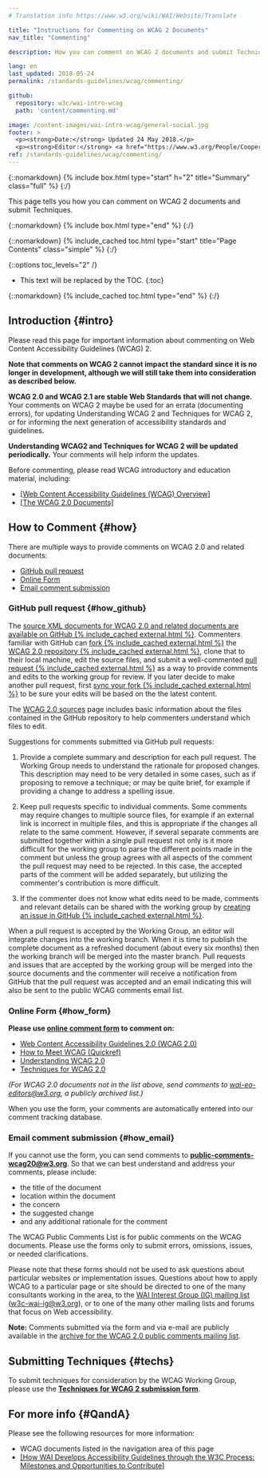 ```yaml
---
# Translation info https://www.w3.org/wiki/WAI/Website/Translate

title: "Instructions for Commenting on WCAG 2 Documents"
nav_title: "Commenting"

description: How you can comment on WCAG 2 documents and submit Techniques.

lang: en
last_updated: 2018-05-24
permalink: /standards-guidelines/wcag/commenting/

github:
  repository: w3c/wai-intro-wcag
  path: 'content/commenting.md'

image: /content-images/wai-intro-wcag/general-social.jpg
footer: >
  <p><strong>Date:</strong> Updated 24 May 2018.</p>
  <p><strong>Editor:</strong> <a href="https://www.w3.org/People/Cooper/">Michael Cooper</a></p>
ref: /standards-guidelines/wcag/commenting/
---
```


{::nomarkdown}
{% include box.html type="start" h="2" title="Summary" class="full" %}
{:/}

This page tells you how you can comment on WCAG 2 documents and submit Techniques.

{::nomarkdown}
{% include box.html type="end" %}
{:/}

{::nomarkdown}
{% include_cached toc.html type="start" title="Page Contents" class="simple" %}
{:/}

{::options toc_levels="2" /}

-   This text will be replaced by the TOC.
{:toc}

{::nomarkdown}
{% include_cached toc.html type="end" %}
{:/}


## Introduction {#intro}

Please read this page for important information about commenting on Web Content Accessibility Guidelines (WCAG) 2.

**Note that comments on WCAG 2 cannot impact the standard since it is no longer in development, although we will still take them into consideration as described below.**

**WCAG 2.0 and WCAG 2.1 are stable Web Standards that will not change.** Your comments on WCAG 2 maybe be used for an errata (documenting errors), for updating Understanding WCAG 2 and Techniques for WCAG 2, or for informing the next generation of accessibility standards and guidelines.

**Understanding WCAG2 and Techniques for WCAG 2 will be updated periodically.** Your comments will help inform the updates.

Before commenting, please read WCAG introductory and education material, including:

-   [[Web Content Accessibility Guidelines (WCAG) Overview]](/standards-guidelines/wcag/)
-   [[The WCAG 2.0 Documents]](/standards-guidelines/wcag/docs/)

## How to Comment {#how}

There are multiple ways to provide comments on WCAG 2.0 and related
documents:

-   [GitHub pull request](#how_github)
-   [Online Form](#how_form)
-   [Email comment submission](#how_email)

### GitHub pull request {#how_github}

The [source XML documents for WCAG 2.0 and related documents are available on GitHub {% include_cached external.html %}](https://github.com/w3c/wcag/tree/master/wcag20/sources). Commenters familiar with GitHub can [fork {% include_cached external.html %}](https://help.github.com/articles/working-with-forks/) the [WCAG 2.0 repository {% include_cached external.html %}](https://github.com/w3c/wcag/), clone that to their local machine, edit the source files, and submit a well-commented [pull request {% include_cached external.html %}](https://help.github.com/articles/creating-a-pull-request-from-a-fork/) as a way to provide comments and edits to the working group for review. If you later decide to make another pull request, first [sync your fork {% include_cached external.html %}](https://help.github.com/articles/syncing-a-fork/) to be sure your edits will be based on the the latest content.

The [WCAG 2.0 sources](http://www.w3.org/WAI/GL/WCAG20/sources/) page includes basic information about the files contained in the GitHub repository to help commenters understand which files to edit.

Suggestions for comments submitted via GitHub pull requests:

1.  Provide a complete summary and description for each pull request. The Working Group needs to understand the rationale for proposed changes. This description may need to be very detailed in some cases, such as if proposing to remove a technique; or may be quite brief, for example if providing a change to address a spelling issue.

2.  Keep pull requests specific to individual comments. Some comments may require changes to multiple source files, for example if an external link is incorrect in multiple files, and this is appropriate if the changes all relate to the same comment. However, if several separate comments are submitted together within a single pull request not only is it more difficult for the working group to parse the different points made in the comment but unless the group agrees with all aspects of the comment the pull request may need to be rejected. In this case, the accepted parts of the comment will be added separately, but utilizing the commenter's contribution is more difficult.

3.  If the commenter does not know what edits need to be made, comments and relevant details can be shared with the working group by [creating an issue in GitHub {% include_cached external.html %}](https://github.com/w3c/wcag/issues).

When a pull request is accepted by the Working Group, an editor will
integrate changes into the working branch. When it is time to publish
the complete document as a refreshed document (about every six months)
then the working branch will be merged into the master branch. Pull
requests and issues that are accepted by the working group will be
merged into the source documents and the commenter will receive a
notification from GitHub that the pull request was accepted and an email
indicating this will also be sent to the public WCAG comments email
list.

### Online Form {#how_form}

**Please use [online comment form](https://www.w3.org/WAI/WCAG20/comments/onlineform.html) to comment on:**

-   [Web Content Accessibility Guidelines 2.0 (WCAG 2.0)](https://www.w3.org/TR/WCAG20/)
-   [How to Meet WCAG (Quickref)](https://www.w3.org/WAI/WCAG21/quickref/)
-   [Understanding WCAG 2.0](https://www.w3.org/TR/UNDERSTANDING-WCAG20/)
-   [Techniques for WCAG 2.0](https://www.w3.org/TR/WCAG20-TECHS/)

*(For WCAG 2.0 documents not in the list above, send comments to <wai-eo-editors@w3.org>, a publicly archived list.)*

When you use the form, your comments are automatically entered into our
comment tracking database.

### Email comment submission {#how_email}

If you cannot use the form, you can send comments to **<public-comments-wcag20@w3.org>**. So that we can best understand and address your comments, please include:

-   the title of the document
-   location within the document
-   the concern
-   the suggested change
-   and any additional rationale for the comment

The WCAG Public Comments List is for public comments on the WCAG documents. Please use the forms only to submit errors, omissions, issues, or needed clarifications.

Please note that these forms should not be used to ask questions about particular websites or implementation issues. Questions about how to apply WCAG to a particular page or site should be directed to one of the many consultants working in the area, to the [WAI Interest Group (IG) mailing list](http://www.w3.org/WAI/IG/Overview.html#mailinglist) (<w3c-wai-ig@w3.org>), or to one of the many other mailing lists and forums that focus on Web accessibility.

**Note:** Comments submitted via the form and via e-mail are publicly available in the [archive for the WCAG 2.0 public comments mailing list](http://lists.w3.org/Archives/Public/public-comments-wcag20/).

## Submitting Techniques {#techs}

To submit techniques for consideration by the WCAG Working Group, please use the [**Techniques for WCAG 2 submission form**](http://www.w3.org/WAI/GL/WCAG20/TECHS-SUBMIT/).

## For more info {#QandA}

Please see the following resources for more information:

-   WCAG documents listed in the navigation area of this page
-   [[How WAI Develops Accessibility Guidelines through the W3C Process: Milestones and Opportunities to Contribute]](/standards-guidelines/w3c-process/) 